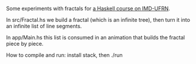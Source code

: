 Some experiments with fractals
for [a Haskell course on IMD-UFRN](http://haskell.imd.ufrn.br).

In src/Fractal.hs we build a fractal (which is an infinite tree), then
turn it into an infinite list of line segments.

In app/Main.hs this list is consumed in an animation that builds the
fractal piece by piece.

How to compile and run: install stack, then ./run
